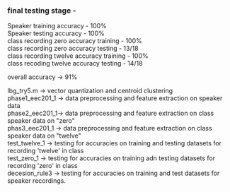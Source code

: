 
### final  testing stage - 
Speaker training accuracy - 100% <br>
Speaker testing accuracy - 100% <br>
class recording zero accuracy training - 100% <br>
class recording zero accuracy testing - 13/18 <br>
class recording twelve accuracy training - 100% <br> 
class recoding twelve accuracy testing - 14/18 <br>

overall accuracy -> 91%

lbg_try5.m -> vector quantization and centroid clustering <br>
phase1_eec201_1 -> data preprocessing and feature extraction on speaker data <br>
phase2_eec201_1-> data preprocessing and feature extraction on class speaker data on  "zero" <br>
phas3_eec201_1 -> data preprocessing and feature extraction on class speaker data on  "twelve" <br>
test_twelve_1 -> testing for accuracies on training and testing datasets for recording 'twelve' in class <br>
test_zero_1 -> testing for accuracies on training adn testing datasets for recording 'zero' in class <br>
decesion_rule3 -> testing for accuracies on training and test datasets for speaker recordings. 

